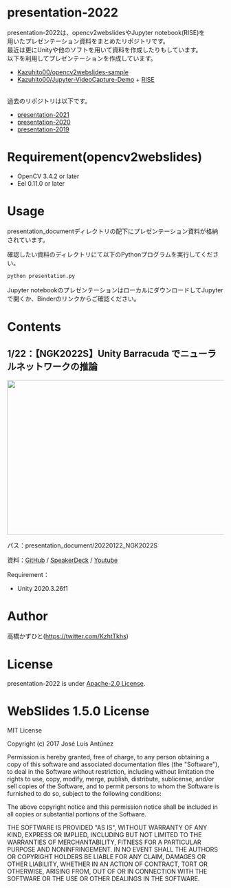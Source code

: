 # presentation-2022
presentation-2022は、opencv2webslidesやJupyter notebook(RISE)を<br>用いたプレゼンテーション資料をまとめたリポジトリです。<br>
最近は更にUnityや他のソフトを用いて資料を作成したりもしています。<br>
以下を利用してプレゼンテーションを作成しています。
* [Kazuhito00/opencv2webslides-sample](https://github.com/Kazuhito00/opencv2webslides-sample)
* [Kazuhito00/Jupyter-VideoCapture-Demo](https://github.com/Kazuhito00/Jupyter-VideoCapture-Demo) + [RISE](https://rise.readthedocs.io/en/stable/)<br><br>

過去のリポジトリは以下です。
* [presentation-2021](https://github.com/Kazuhito00/presentation-2021)
* [presentation-2020](https://github.com/Kazuhito00/presentation-2020)
* [presentation-2019](https://github.com/Kazuhito00/presentation-2019)

# Requirement(opencv2webslides)
 
* OpenCV 3.4.2 or later
* Eel 0.11.0 or later
 
# Usage
 
presentation_documentディレクトリの配下にプレゼンテーション資料が格納されています。

確認したい資料のディレクトリにて以下のPythonプログラムを実行してください。
 
```bash
python presentation.py
```

Jupyter notebookのプレゼンテーションはローカルにダウンロードしてJupyterで開くか、Binderのリンクからご確認ください。

# Contents
## 1/22：【NGK2022S】Unity Barracuda でニューラルネットワークの推論
<img src="https://user-images.githubusercontent.com/37477845/150631307-62e92b99-f6d1-4230-b074-86b1caa18b5c.png" width="640px" height="360px">

パス：presentation_document/20220122_NGK2022S

資料：[GitHub](https://github.com/Kazuhito00/NGK2022S-LT) / [SpeakerDeck](https://speakerdeck.com/kazuhitotakahashi/ngk2022s-unity-barracuda) / [Youtube](https://www.youtube.com/watch?v=V37molIlzm0)

Requirement： 
* Unity 2020.3.26f1

# Author
高橋かずひと(https://twitter.com/KzhtTkhs)
 
# License 
presentation-2022 is under [Apache-2.0 License](LICENSE).

# WebSlides 1.5.0 License 
MIT License

Copyright (c) 2017 José Luis Antúnez

Permission is hereby granted, free of charge, to any person obtaining a copy
of this software and associated documentation files (the "Software"), to deal
in the Software without restriction, including without limitation the rights
to use, copy, modify, merge, publish, distribute, sublicense, and/or sell
copies of the Software, and to permit persons to whom the Software is
furnished to do so, subject to the following conditions:

The above copyright notice and this permission notice shall be included in all
copies or substantial portions of the Software.

THE SOFTWARE IS PROVIDED "AS IS", WITHOUT WARRANTY OF ANY KIND, EXPRESS OR
IMPLIED, INCLUDING BUT NOT LIMITED TO THE WARRANTIES OF MERCHANTABILITY,
FITNESS FOR A PARTICULAR PURPOSE AND NONINFRINGEMENT. IN NO EVENT SHALL THE
AUTHORS OR COPYRIGHT HOLDERS BE LIABLE FOR ANY CLAIM, DAMAGES OR OTHER
LIABILITY, WHETHER IN AN ACTION OF CONTRACT, TORT OR OTHERWISE, ARISING FROM,
OUT OF OR IN CONNECTION WITH THE SOFTWARE OR THE USE OR OTHER DEALINGS IN THE
SOFTWARE.
